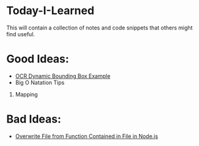 # Today-I-Learned
This will contain a collection of notes and code snippets that others might find useful.

# Good Ideas:
- [OCR Dynamic Bounding Box Example](https://github.com/dthulin/Today-I-Learned/blob/master/ocrDynamicBoundingBoxExample.js)
- Big O Natation Tips
 1. Mapping
# Bad Ideas:
- [Overwrite File from Function Contained in File in Node.js](https://github.com/dthulin/Today-I-Learned/blob/master/NodeFunctionCanOverwriteFileContainingFunction.js)
